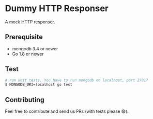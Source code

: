 # Dummy HTTP Responser

A mock HTTP responser. 

## Prerequisite

* mongodb 3.4 or newer
* Go 1.8 or newer

## Test

``` bash
# run unit tests. You have to run mongodb on localhost, port 27017
$ MONGODB_URI=localhost go test
```

Contributing
-----

Feel free to contribute and send us PRs (with tests please :smile:).
